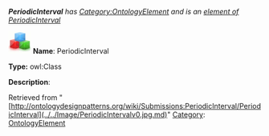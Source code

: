 ___PeriodicInterval__ has [Category:OntologyElement](../../Category/OntologyElement.md "Category:OntologyElement") and is an [element of](../../Property/ElementOf.md "Property:ElementOf") [PeriodicInterval](../../Submissions/PeriodicInterval.md "Submissions:PeriodicInterval")_


  




[![Class](../../images/thumb/2/27/Class.gif/45px-Class.gif)](../../Image/Class.gif.md "Class")
__Name__: PeriodicInterval 


__Type:__ owl:Class 


__Description__: 





Retrieved from "[http://ontologydesignpatterns.org/wiki/Submissions:PeriodicInterval/PeriodicInterval](../../Image/PeriodicIntervalv0.jpg.md)"
 [Category](http://ontologydesignpatterns.org/wiki/Special:Categories "Special:Categories"): [OntologyElement](../../Category/OntologyElement.md "Category:OntologyElement")